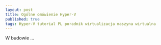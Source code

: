 ```yaml
---
layout: post
title: Ogólne omówienie Hyper-V
published: true
tags: Hyper-V tutorial PL poradnik wirtualizacja maszyna wirtualna
---
```


W budowie ...